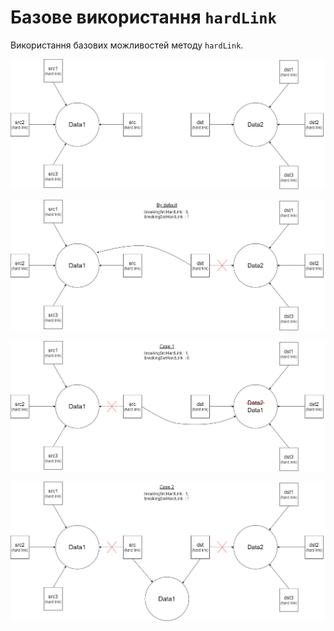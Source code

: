 # Базове використання `hardLink`

Використання базових можливостей методу <code>hardLink</code>.

![Initial state of files](../../img/hardLink_startState.png)

![Default hard linking](../../img/hardLink_defaultCase.png)

![Hard linking with breakingSrcHardLink:1, breakingDstHardLink:0](../../img/hardLink_breakingSrcHardLink=1_Case.png)

![Hard linking with breakingSrcHardLink:1, breakingDstHardLink:1](../../img/hardLink_breakingSrcHardLink=1&&breakingDstHardLink=1_Case.png)
